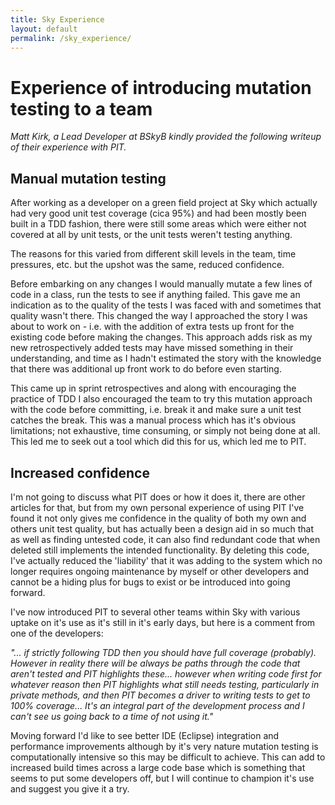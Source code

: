 ```yaml
---
title: Sky Experience
layout: default
permalink: /sky_experience/
---
```


# Experience of introducing mutation testing to a team

*Matt Kirk, a Lead Developer at BSkyB kindly provided the following writeup of their experience with PIT.*

## Manual mutation testing

After working as a developer on a green field project at Sky which actually had very good unit test coverage (cica 95%) and had been mostly been built in a TDD fashion, there were still some areas which were either not covered at all by unit tests, or the unit tests weren't testing anything.  

The reasons for this varied from different skill levels in the team, time pressures, etc. but the upshot was the same, reduced confidence.  

Before embarking on any changes I would manually mutate a few lines of code in a class, run the tests to see if anything failed.  This gave me an indication as to the quality of the tests I was faced with and sometimes that quality wasn't there.  This changed the way I approached the story I was about to work on - i.e. with the addition of extra tests up front for the existing code before making the changes.  This approach adds risk as my new retrospectively added tests may have missed something in their understanding, and time as I hadn't estimated the story with the knowledge that there was additional up front work to do before even starting.  

This came up in sprint retrospectives and along with encouraging the practice of TDD I also encouraged the team to try this mutation approach with the code before committing, i.e. break it and make sure a unit test catches the break.  This was a manual process which has it's obvious limitations; not exhaustive, time consuming, or simply not being done at all.  This led me to seek out a tool which did this for us, which led me to PIT.

## Increased confidence

I'm not going to discuss what PIT does or how it does it, there are other articles for that, but from my own personal experience of using PIT I've found it not only gives me confidence in the quality of both my own and others unit test quality, but has actually been a design aid in so much that as well as finding untested code, it can also find redundant code that when deleted still implements the intended functionality.  By deleting this code, I've actually reduced the 'liability' that it was adding to the system which no longer requires ongoing maintenance by myself or other developers and cannot be a hiding plus for bugs to exist or be introduced into going forward. 

I've now introduced PIT to several other teams within Sky with various uptake on it's use as it's still in it's early days, but here is a comment from one of the developers:

*"... if strictly following TDD then you should have full coverage (probably).  However in reality there will be always be paths through the code that aren't tested and PIT highlights these... however when writing code first for whatever reason then PIT highlights what still needs testing, particularly in private methods, and then PIT becomes a driver to writing tests to get to 100% coverage... It's an integral part of the development process and I can't see us going back to a time of not using it."*

Moving forward I'd like to see better IDE (Eclipse) integration and performance improvements although by it's very nature mutation testing is computationally intensive so this may be difficult to achieve.  This can add to increased build times across a large code base which is something that seems to put some developers off, but I will continue to champion it's use and suggest you give it a try.

